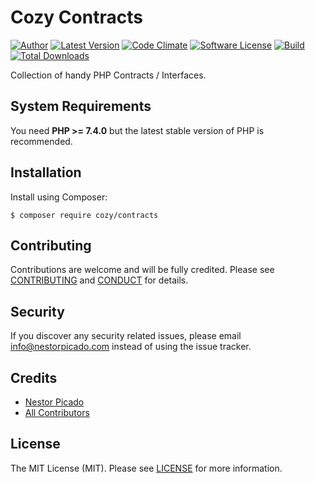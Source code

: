 Cozy Contracts
============

[![Author](http://img.shields.io/badge/author-@npicado-blue.svg)](https://github.com/npicado)
[![Latest Version](https://img.shields.io/github/release/cozyphp/contracts.svg)](https://github.com/thephpleague/period/releases)
[![Code Climate](https://codeclimate.com/github/cozyphp/contracts/badges/gpa.svg)](https://codeclimate.com/github/armazon/armazon)
[![Software License](https://img.shields.io/badge/license-MIT-blue.svg)](LICENSE)
[![Build](https://github.com/cozyphp/contracts/workflows/build/badge.svg)](https://github.com/thephpleague/period/actions?query=workflow%3A%22build%22)
[![Total Downloads](https://img.shields.io/packagist/dt/cozy/contracts.svg)](https://packagist.org/packages/cozy/contracts)

Collection of handy PHP Contracts / Interfaces.

System Requirements
-------

You need **PHP >= 7.4.0** but the latest stable version of PHP is recommended.

Installation
-------

Install using Composer:

```
$ composer require cozy/contracts
```

Contributing
-------

Contributions are welcome and will be fully credited. Please see [CONTRIBUTING](.github/CONTRIBUTING.md) and [CONDUCT](CONDUCT.md) for details.

Security
-------

If you discover any security related issues, please email info@nestorpicado.com instead of using the issue tracker.

Credits
-------

- [Nestor Picado](https://github.com/npicado)
- [All Contributors](https://github.com/thephpleague/period/graphs/contributors)

License
-------

The MIT License (MIT). Please see [LICENSE](LICENSE) for more information.
